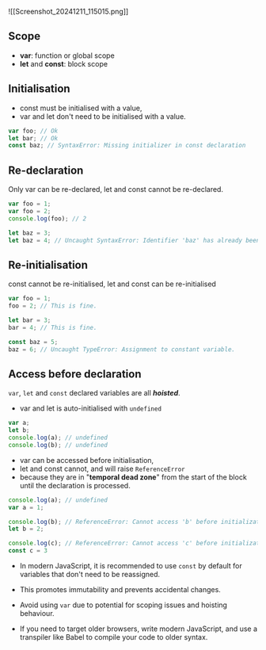 ![[Screenshot_20241211_115015.png]]

## Scope
- **var**: function or global scope
- **let** and **const**: block scope

## Initialisation
- const must be initialised with a value, 
- var and let don't need to be initialised with a value.
```js
var foo; // Ok
let bar; // Ok
const baz; // SyntaxError: Missing initializer in const declaration
```
## Re-declaration
Only var can be re-declared,
let and const cannot be re-declared.
```js
var foo = 1;
var foo = 2;
console.log(foo); // 2

let baz = 3;
let baz = 4; // Uncaught SyntaxError: Identifier 'baz' has already been declared
```
## Re-initialisation
const cannot be re-initialised,
let and const can be re-initialised
```js
var foo = 1;
foo = 2; // This is fine.

let bar = 3;
bar = 4; // This is fine.

const baz = 5;
baz = 6; // Uncaught TypeError: Assignment to constant variable.
```

## Access before declaration
`var`, `let` and `const` declared variables are all ***hoisted***.

- var and let is auto-initialised with `undefined`
```js
var a;
let b;
console.log(a); // undefined
console.log(b); // undefined
```
- var can be accessed before initialisation,
- let and const cannot, and will raise `ReferenceError` 
- because they are in "**temporal dead zone**" from the start of the block until the declaration is processed.

```js
console.log(a); // undefined
var a = 1;

console.log(b); // ReferenceError: Cannot access 'b' before initialization
let b = 2;

console.log(c); // ReferenceError: Cannot access 'c' before initialization
const c = 3
```

- In modern JavaScript, it is recommended to use `const` by default for variables that don't need to be reassigned.
- This promotes immutability and prevents accidental changes.

- Avoid using `var` due to potential for scoping issues and hoisting behaviour.
- If you need to target older browsers, write modern JavaScript, and use a transpiler like Babel to compile your code to older syntax.